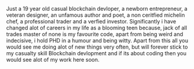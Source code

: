Just a 19 year old casual blockchain devloper, a newborn entrepreneur, a veteran designer, an unfamous author and poet, a non ceritfied michelin chef, a professional trader and a verfied investor.
Significantly i have changed alot of careers in my life as a blooming teen because, jack of all trades master of none is my favourite code, apart from being weird and indecisive, i hold PHD in a humour and being witty.
Apart from this all you would see me doing alot of new things very often, but will forever stick to my casualty skill Blockchain devlopment and if its about coding then you would see alot of my work here soon.
